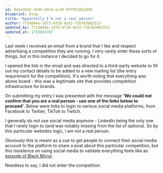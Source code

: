 ```yaml
---
id: 8e5a3b2e-cb4d-43c4-ac26-95f9518224d9
blueprint: blog
title: "Apparently I'm not a real person"
author: 7714844a-1d73-4720-9a32-72b763882513
updated_by: 7714844a-1d73-4720-9a32-72b763882513
updated_at: 1715653707
---
```

Last week I received an email from a brand that I like and respect advertising a competition they are running. I very rarely enter these sorts of things, but in this instance I decided to go for it.

I opened the link in the email and was directed to a third-party website to fill out my contact details to be added to a new mailing list (the entry requirement for the competition). It's worth noting that everything was above board - this was a legitimate site that provides competition infrastructure for brands.

On submitting my entry I was presented with the message **'We could not confirm that you are a real person - use one of the links below to proceed'**.  Below were links to login to various social media platforms, from Facebook to Twitter, TikTok to Twitch.

I generally do not use social media anymore - LinkedIn being the only one that I rarely login to (and was notably missing from the list of options).  So by this particular websites logic, I am not a real person.

Obviously this is meant as a cue to get people to connect their social media account to the platform to share a post about this particular competition, but this insistence on using social media to validate everything feels like an [episode of Black Mirror](https://www.imdb.com/title/tt5497778/).

Needless to say, I did not enter the competition.